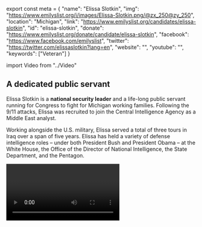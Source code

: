 export const meta = {
  "name": "Elissa Slotkin",
  "img": "https://www.emilyslist.org/i/images/Elissa-Slotkin.png/@zx_250@zy_250",
  "location": "Michigan",
  "link": "https://www.emilyslist.org/candidates/elissa-slotkin",
  "id": "elissa-slotkin",
  "donate": "https://www.emilyslist.org/donate/candidate/elissa-slotkin",
  "facebook": "https://www.facebook.com/emilyslist",
  "twitter": "https://twitter.com/elissaslotkin?lang=en",
  "website": "",
  "youtube": "",
  "keywords": ["Veteran"]
}

import Video from "../Video"

## A dedicated public servant

Elissa Slotkin is a **national security leader** and a life-long public servant running for Congress to fight for Michigan working families. Following the 9/11 attacks, Elissa was recruited to join the Central Intelligence Agency as a Middle East analyst.

Working alongside the U.S. military, Elissa served a total of three tours in Iraq over a span of five years. Elissa has held a variety of defense intelligence roles – under both President Bush and President Obama – at the White House, the Office of the Director of National Intelligence, the State Department, and the Pentagon.

<Video id="TPA8cqIWpAA" />


She currently runs a small business consulting on national security and government affairs. In her final role in government, Elissa served as the acting assistant secretary of defense for international security affairs, where she managed a 700-person organization with a $140 million budget, and was the principal advisor to the secretary of defense on security strategy and policy issues related to NATO, Russia, the Middle East, Africa, and the Western Hemisphere.

In Baghdad, she met her husband Dave, a now-retired colonel who served in the U.S. Army for 30 years. She currently lives on her family farm in Holly, Michigan, and runs a small business consulting on national security and government affairs.


## A champion for Michigan working families

Elissa, a third-generation Michigander, grew up in a meat-packing family, who taught her the importance of hard work. Elissa spent her early life on a farm, and the Michigan values she learned early in life are the values that have helped her succeed in her career of service and as a Michigan small business owner. When elected, she will bring her straightforward, commonsense approach to Congress tackling the toughest problems facing hardworking families. She will fight tirelessly to expand economic opportunity for all Michiganders and to help create good-paying jobs. Elissa is a powerful advocate for expanding access to health care and pushing back on predatory drug pricing. When elected she will fight back against Republicans’ attempts to undo the progress we’ve worked so hard to make will champion policies that help move Michigan forward for all working families.

## An opportunity to flip a seat

Elissa is challenging incumbent Republican Congressman Mike Bishop, an extremist with a record that has hurt hardworking Michigan families. Donald Trump only narrowly outperformed Hillary Clinton here, and in 2018 we must win in this district and in others like it to take back the House. Elissa is mounting a serious campaign and she has what it takes to win in 2018—but Bishop’s special interest allies rely on his vote to take away Americans’ health insurance and to reform our tax code to benefit the wealthy few, and they will try to stop Elissa from holding him accountable to Michiganders in 2018. Let’s show Elissa our full support and ensure that she’ll have the resources she needs to take Bishop on and flip this seat from red to blue.

